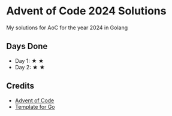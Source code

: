 # Advent of Code 2024 Solutions

My solutions for AoC for the year 2024 in Golang

## Days Done

- Day 1: ★ ★
- Day 2: ★ ★

## Credits
- [Advent of Code](https://adventofcode.com/)
- [Template for Go](https://github.com/wlachs/advent_of_code_go_template)
